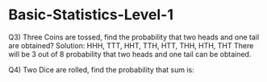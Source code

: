 # Basic-Statistics-Level-1

Q3) Three Coins are tossed, find the probability that two heads and one tail are obtained?
Solution: HHH, TTT, HHT, TTH, HTT, THH, HTH, THT
There will be 3 out of 8 probability that two heads and one tail can be obtained.

Q4) Two Dice are rolled, find the probability that sum is:
